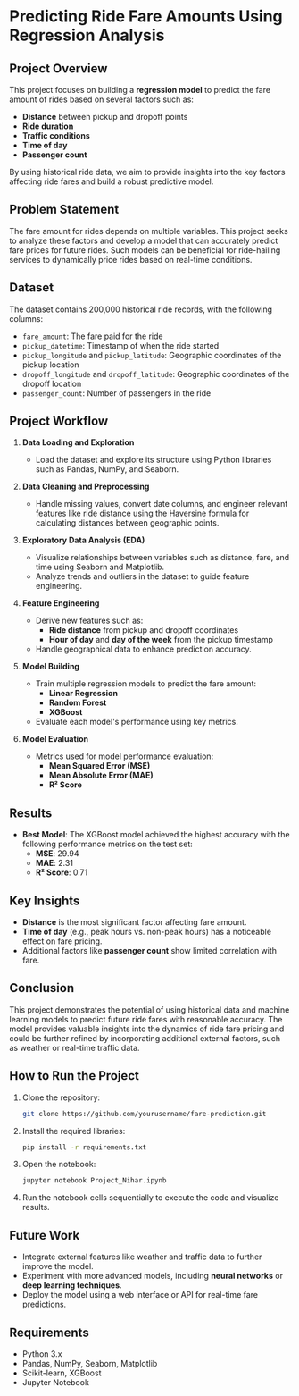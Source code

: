 
# Predicting Ride Fare Amounts Using Regression Analysis

## Project Overview

This project focuses on building a **regression model** to predict the fare amount of rides based on several factors such as:
- **Distance** between pickup and dropoff points
- **Ride duration**
- **Traffic conditions**
- **Time of day**
- **Passenger count**

By using historical ride data, we aim to provide insights into the key factors affecting ride fares and build a robust predictive model.

## Problem Statement

The fare amount for rides depends on multiple variables. This project seeks to analyze these factors and develop a model that can accurately predict fare prices for future rides. Such models can be beneficial for ride-hailing services to dynamically price rides based on real-time conditions.

## Dataset

The dataset contains 200,000 historical ride records, with the following columns:
- `fare_amount`: The fare paid for the ride
- `pickup_datetime`: Timestamp of when the ride started
- `pickup_longitude` and `pickup_latitude`: Geographic coordinates of the pickup location
- `dropoff_longitude` and `dropoff_latitude`: Geographic coordinates of the dropoff location
- `passenger_count`: Number of passengers in the ride

## Project Workflow

1. **Data Loading and Exploration**  
   - Load the dataset and explore its structure using Python libraries such as Pandas, NumPy, and Seaborn.

2. **Data Cleaning and Preprocessing**  
   - Handle missing values, convert date columns, and engineer relevant features like ride distance using the Haversine formula for calculating distances between geographic points.

3. **Exploratory Data Analysis (EDA)**  
   - Visualize relationships between variables such as distance, fare, and time using Seaborn and Matplotlib.
   - Analyze trends and outliers in the dataset to guide feature engineering.

4. **Feature Engineering**  
   - Derive new features such as:
     - **Ride distance** from pickup and dropoff coordinates
     - **Hour of day** and **day of the week** from the pickup timestamp
   - Handle geographical data to enhance prediction accuracy.

5. **Model Building**  
   - Train multiple regression models to predict the fare amount:
     - **Linear Regression**
     - **Random Forest**
     - **XGBoost**
   - Evaluate each model's performance using key metrics.

6. **Model Evaluation**  
   - Metrics used for model performance evaluation:
     - **Mean Squared Error (MSE)**
     - **Mean Absolute Error (MAE)**
     - **R² Score**

## Results

- **Best Model**: The XGBoost model achieved the highest accuracy with the following performance metrics on the test set:
  - **MSE**: 29.94
  - **MAE**: 2.31
  - **R² Score**: 0.71

## Key Insights

- **Distance** is the most significant factor affecting fare amount.
- **Time of day** (e.g., peak hours vs. non-peak hours) has a noticeable effect on fare pricing.
- Additional factors like **passenger count** show limited correlation with fare.

## Conclusion

This project demonstrates the potential of using historical data and machine learning models to predict future ride fares with reasonable accuracy. The model provides valuable insights into the dynamics of ride fare pricing and could be further refined by incorporating additional external factors, such as weather or real-time traffic data.

## How to Run the Project

1. Clone the repository:
   ```bash
   git clone https://github.com/yourusername/fare-prediction.git
   ```
2. Install the required libraries:
   ```bash
   pip install -r requirements.txt
   ```
3. Open the notebook:
   ```bash
   jupyter notebook Project_Nihar.ipynb
   ```
4. Run the notebook cells sequentially to execute the code and visualize results.

## Future Work

- Integrate external features like weather and traffic data to further improve the model.
- Experiment with more advanced models, including **neural networks** or **deep learning techniques**.
- Deploy the model using a web interface or API for real-time fare predictions.

## Requirements

- Python 3.x
- Pandas, NumPy, Seaborn, Matplotlib
- Scikit-learn, XGBoost
- Jupyter Notebook

